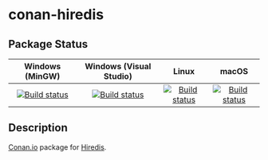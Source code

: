 # conan-hiredis

## Package Status

| Windows (MinGW) | Windows (Visual Studio) | Linux | macOS |
|:---------------:|:-----------------------:|:-----:|:-----:|
|[![Build status](https://ci.appveyor.com/api/projects/status/wodvga8tolns0o9r/branch/testing%2F1.0.0?svg=true)](https://ci.appveyor.com/project/SpaceIm/conan-hiredis)|[![Build status](https://github.com/SpaceIm/conan-hiredis/workflows/.github/workflows/windows.yml/badge.svg?branch=testing%2F1.0.0)](https://github.com/SpaceIm/conan-hiredis/actions/workflows/windows.yml?query=branch%3Atesting%2F1.0.0)|[![Build status](https://github.com/SpaceIm/conan-hiredis/workflows/.github/workflows/linux.yml/badge.svg?branch=testing%2F1.0.0)](https://github.com/SpaceIm/conan-hiredis/actions/workflows/linux.yml?query=branch%3Atesting%2F1.0.0)|[![Build status](https://github.com/SpaceIm/conan-hiredis/workflows/.github/workflows/macos.yml/badge.svg?branch=testing%2F1.0.0)](https://github.com/SpaceIm/conan-hiredis/actions/workflows/macos.yml?query=branch%3Atesting%2F1.0.0)|

## Description

[Conan.io](https://conan.io) package for [Hiredis](https://github.com/redis/hiredis).
